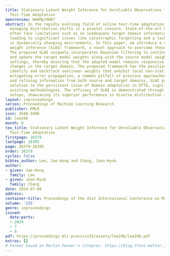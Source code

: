 ```yaml
---
title: Stationary Latent Weight Inference for Unreliable Observations from Online
  Test-Time Adaptation
openreview: HmKMpJXH67
abstract: In the rapidly evolving field of online test-time adaptation (OTTA), effectively
  managing distribution shifts is a pivotal concern. State-of-the-art OTTA methodologies
  often face limitations such as an inadequate target domain information integration,
  leading to significant issues like catastrophic forgetting and a lack of adaptability
  in dynamically changing environments. In this paper, we introduce a stationary latent
  weight inference (SLWI) framework, a novel approach to overcome these challenges.
  The proposed SLWI uniquely incorporates Bayesian filtering to continually track
  and update the target model weights along with the source model weight in online
  settings, thereby ensuring that the adapted model remains responsive to ongoing
  changes in the target domain. The proposed framework has the peculiar property to
  identify and backtrack nonlinear weights that exhibit local non-stationarity, thereby
  mitigating error propagation, a common pitfall of previous approaches. By integrating
  and refining information from both source and target domains, SLWI presents a robust
  solution to the persistent issue of domain adaptation in OTTA, significantly improving
  existing methodologies. The efficacy of SLWI is demonstrated through various experimental
  setups, showcasing its superior performance in diverse distribution shift scenarios.
layout: inproceedings
series: Proceedings of Machine Learning Research
publisher: PMLR
issn: 2640-3498
id: lee24b
month: 0
tex_title: Stationary Latent Weight Inference for Unreliable Observations from Online
  Test-Time Adaptation
firstpage: 26379
lastpage: 26395
page: 26379-26395
order: 26379
cycles: false
bibtex_author: Lee, Jae-Hong and Chang, Joon-Hyuk
author:
- given: Jae-Hong
  family: Lee
- given: Joon-Hyuk
  family: Chang
date: 2024-07-08
address:
container-title: Proceedings of the 41st International Conference on Machine Learning
volume: '235'
genre: inproceedings
issued:
  date-parts:
  - 2024
  - 7
  - 8
pdf: https://proceedings.mlr.press/v235/assets/lee24b/lee24b.pdf
extras: []
# Format based on Martin Fenner's citeproc: https://blog.front-matter.io/posts/citeproc-yaml-for-bibliographies/
---
```

